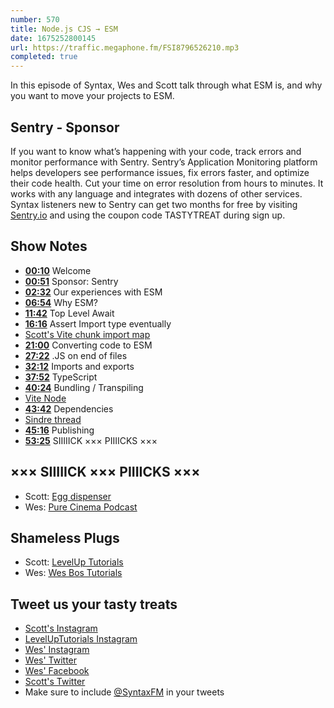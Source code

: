```yaml
---
number: 570
title: Node.js CJS → ESM
date: 1675252800145
url: https://traffic.megaphone.fm/FSI8796526210.mp3
completed: true
---
```


In this episode of Syntax, Wes and Scott talk through what ESM is, and why you want to move your projects to ESM.

## Sentry  - Sponsor

If you want to know what’s happening with your code, track errors and monitor performance with Sentry. Sentry’s Application Monitoring platform helps developers see performance issues, fix errors faster, and optimize their code health. Cut your time on error resolution from hours to minutes. It works with any language and integrates with dozens of other services. Syntax listeners new to Sentry can get two months for  free by visiting [Sentry.io](https://sentry.io) and using the coupon code TASTYTREAT during sign up.

## Show Notes

* **[00:10](#t=00:10)** Welcome
* **[00:51](#t=00:51)** Sponsor: Sentry
* **[02:32](#t=02:32)** Our experiences with ESM
* **[06:54](#t=06:54)** Why ESM?
* **[11:42](#t=11:42)** Top Level Await
* **[16:16](#t=16:16)** Assert Import type eventually
* [Scott's Vite chunk import map](https://twitter.com/stolinski/status/1617926896670343192)
* **[21:00](#t=21:00)** Converting code to ESM
* **[27:22](#t=27:22)** .JS on end of files
* **[32:12](#t=32:12)** Imports and exports
* **[37:52](#t=37:52)** TypeScript
* **[40:24](#t=40:24)** Bundling / Transpiling
* [Vite Node](https://github.com/vitest-dev/vitest/tree/main/packages/vite-node)
* **[43:42](#t=43:42)** Dependencies
* [Sindre thread](https://gist.github.com/sindresorhus/a39789f98801d908bbc7ff3ecc99d99c)
* **[45:16](#t=45:16)** Publishing
* **[53:25](#t=53:25)** SIIIIICK ××× PIIIICKS ×××

## ××× SIIIIICK ××× PIIIICKS ×××

* Scott: [Egg dispenser](https://amzn.to/3DbeoPx)
* Wes: [Pure Cinema Podcast](https://purecinemapodcast.libsyn.com/)

## Shameless Plugs

* Scott: [LevelUp Tutorials](https://levelup.video)
* Wes: [Wes Bos Tutorials](https://wesbos.com/courses)

## Tweet us your tasty treats

* [Scott's Instagram](https://www.instagram.com/stolinski/)
* [LevelUpTutorials Instagram](https://www.instagram.com/LevelUpTutorials/)
* [Wes' Instagram](https://www.instagram.com/wesbos/)
* [Wes' Twitter](https://twitter.com/wesbos)
* [Wes' Facebook](https://www.facebook.com/wesbos.developer)
* [Scott's Twitter](https://twitter.com/stolinski)
* Make sure to include [@SyntaxFM](https://twitter.com/SyntaxFM) in your tweets
